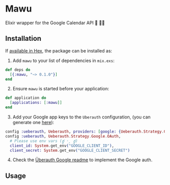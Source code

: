 # Mawu

Elixir wrapper for the Google Calendar API  📅 💜💧

## Installation

If [available in Hex](https://hex.pm/docs/publish), the package can be installed as:

  1. Add `mawu` to your list of dependencies in `mix.exs`:

```elixir
def deps do
  [{:mawu, "~> 0.1.0"}]
end
```

  2. Ensure `mawu` is started before your application:

```elixir
def application do
  [applications: [:mawu]]
end
```

  3. Add your Google app keys to the `Uberauth` configuration,
  (you can generate one [here](https://console.developers.google.com/)):

```elixir
config :ueberauth, Ueberauth, providers: [google: {Ueberauth.Strategy.Google, []}]
config :ueberauth, Ueberauth.Strategy.Google.OAuth,
  # Please use env vars (ఠ్ఠ ˓̭ ఠ్ఠ)
  client_id: System.get_env("GOOGLE_CLIENT_ID"),
  client_secret: System.get_env("GOOGLE_CLIENT_SECRET")
```

  4. Check the [Überauth Google readme](https://github.com/ueberauth/ueberauth_google) to implement the Google auth.

## Usage
